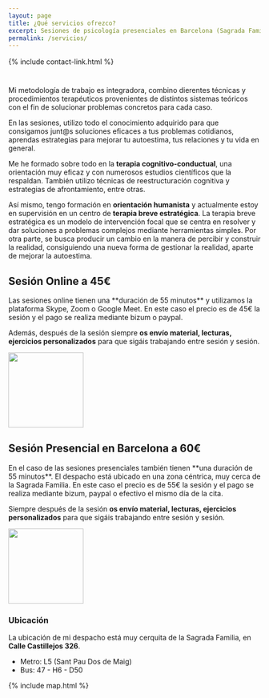 ```yaml
---
layout: page
title: ¿Qué servicios ofrezco? 
excerpt: Sesiones de psicología presenciales en Barcelona (Sagrada Familia) por 55€ y Sesiones online por 45€ (Skype, Zoom o Google Meet).
permalink: /servicios/
---
```


<div style="margin-top: 16px; margin-bottom: 40px;">
    {% include contact-link.html %}
</div>

Mi metodología de trabajo es integradora, combino dierentes técnicas y procedimientos terapéuticos provenientes de distintos sistemas teóricos con el fin de solucionar problemas concretos para cada caso.

En las sesiones, utilizo todo el conocimiento adquirido para que consigamos junt@s soluciones eficaces a tus problemas cotidianos, aprendas estrategias para mejorar tu autoestima, tus relaciones y tu vida en general.

Me he formado sobre todo en la **terapia cognitivo-conductual**, una orientación muy eficaz y con numerosos estudios científicos que la respaldan. También utilizo técnicas de reestructuración cognitiva y estrategias de afrontamiento, entre otras.


Así mismo, tengo formación en **orientación humanista** y actualmente estoy en supervisión en un centro de **terapia breve estratégica**. La terapia breve estratégica es un modelo de intervención focal que se centra en resolver y dar soluciones a problemas complejos mediante herramientas simples. Por otra parte, se busca producir un cambio en la manera de percibir y construir la realidad, consiguiendo una nueva forma de gestionar la realidad, aparte de mejorar la autoestima.

## Sesión Online a 45€

<div class="columnas-2 sesion-card card">
<div class="content" markdown="1">
Las sesiones online tienen una **duración de 55 minutos** y utilizamos la plataforma Skype, Zoom o Google Meet. En este caso el precio es de 45€ la sesión y el pago se realiza mediante bizum o paypal.

Además, después de la sesión siempre **os envío material, lecturas, ejercicios personalizados** para que sigáis trabajando entre sesión y sesión.
</div>
<img src="{{site.baseurl}}/images/sesiononline.jpg" width="150" height="150" class="circle" />
</div>

## Sesión Presencial en Barcelona a 60€

<div class="columnas-2 sesion-card card">
<div class="content" markdown="1">
En el caso de las sesiones presenciales también tienen **una duración de 55 minutos**. El despacho está ubicado en una zona céntrica, muy cerca de la Sagrada Familia. En este caso el precio es de 55€ la sesión y el pago se realiza mediante bizum, paypal o efectivo el mismo día de la cita.

Siempre después de la sesión **os envío material, lecturas, ejercicios personalizados** para que sigáis trabajando entre sesión y sesión.
</div>
<img src="{{site.baseurl}}/images/sesionpresencial.jpg" width="150" height="150" class="circle" />
</div>

### Ubicación

La ubicación de mi despacho está muy cerquita de la Sagrada Familia, en **Calle Castillejos 326**.

- Metro: L5 (Sant Pau Dos de Maig)
- Bus: 47 - H6 - D50

{% include map.html %}
